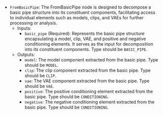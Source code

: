 - `FromBasicPipe`: The FromBasicPipe node is designed to decompose a basic pipe structure into its constituent components, facilitating access to individual elements such as models, clips, and VAEs for further processing or analysis.
    - Inputs:
        - `basic_pipe` (Required): Represents the basic pipe structure encapsulating a model, clip, VAE, and positive and negative conditioning elements. It serves as the input for decomposition into its constituent components. Type should be `BASIC_PIPE`.
    - Outputs:
        - `model`: The model component extracted from the basic pipe. Type should be `MODEL`.
        - `clip`: The clip component extracted from the basic pipe. Type should be `CLIP`.
        - `vae`: The VAE component extracted from the basic pipe. Type should be `VAE`.
        - `positive`: The positive conditioning element extracted from the basic pipe. Type should be `CONDITIONING`.
        - `negative`: The negative conditioning element extracted from the basic pipe. Type should be `CONDITIONING`.

